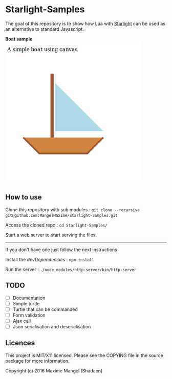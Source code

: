 # Starlight-Samples

The goal of this repository is to show how Lua with [Starlight](https://github.com/paulcuth/starlight) can be used as an alternative to standard Javascript.

**Boat sample**
![Boat sample](https://raw.githubusercontent.com/MangelMaxime/Lua.vm.js-Samples/master/img/boat_sample.png)

## How to use

Clone this repository with sub modules :
`git clone --recursive git@github.com:MangelMaxime/Starlight-Samples.git`

Access the cloned repo : `cd Starlight-Samples/`

Start a web server to start serving the files.

------------

If you don't have one just follow the next instructions

Install the *devDependencies* : `npm install`

Run the server : `./node_modules/http-server/bin/http-server`

## TODO

- [ ] Documentation
- [ ] Simple turtle
- [ ] Turtle that can be commanded
- [ ] Form validation
- [ ] Ajax call
- [ ] Json serialisation and deserialisation

## Licences

This project is MIT/X11 licensed. Please see the COPYING file in the source package for more information.

Copyright (c) 2016 Maxime Mangel (Shadaen)
